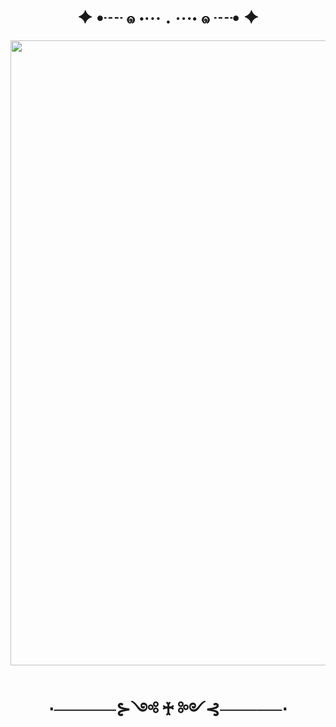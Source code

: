 <html>

<body>
<h1 align=center>
  ✦ •┈ ๑ ⋅⋯ . ⋯⋅ ๑ ┈• ✦
</h1>

<center>
<img src="https://i.pinimg.com/736x/d5/3f/d5/d53fd52c36a244dec22e17a1f1b9905b.jpg" width=1000px>
</center>

<h1 align=center>
  ⋅─────⊱༺ ♰ ༻⊰─────⋅
</h1>

</body>


</html>
